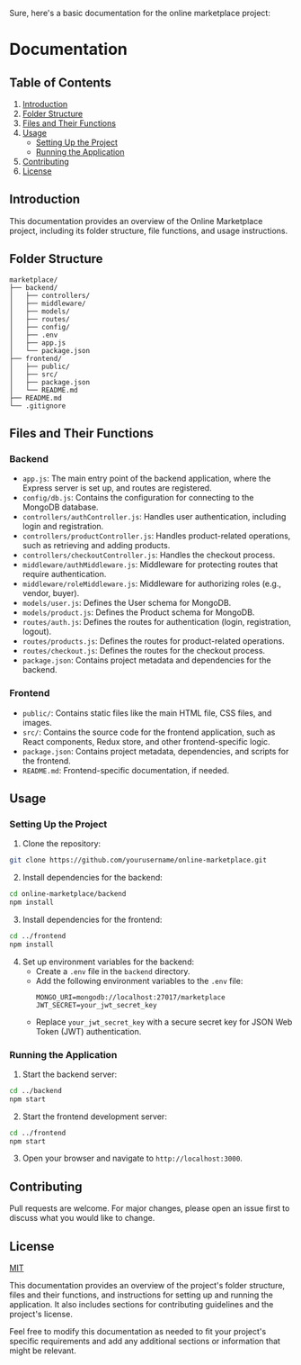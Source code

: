 Sure, here's a basic documentation for the online marketplace project:

# Documentation

## Table of Contents

1. [Introduction](#introduction)
2. [Folder Structure](#folder-structure)
3. [Files and Their Functions](#files-and-their-functions)
4. [Usage](#usage)
   - [Setting Up the Project](#setting-up-the-project)
   - [Running the Application](#running-the-application)
5. [Contributing](#contributing)
6. [License](#license)

## Introduction

This documentation provides an overview of the Online Marketplace project, including its folder structure, file functions, and usage instructions.

## Folder Structure

```
marketplace/
├── backend/
│   ├── controllers/
│   ├── middleware/
│   ├── models/
│   ├── routes/
│   ├── config/
│   ├── .env
│   ├── app.js
│   └── package.json
├── frontend/
│   ├── public/
│   ├── src/
│   ├── package.json
│   └── README.md
├── README.md
└── .gitignore
```

## Files and Their Functions

### Backend

- `app.js`: The main entry point of the backend application, where the Express server is set up, and routes are registered.
- `config/db.js`: Contains the configuration for connecting to the MongoDB database.
- `controllers/authController.js`: Handles user authentication, including login and registration.
- `controllers/productController.js`: Handles product-related operations, such as retrieving and adding products.
- `controllers/checkoutController.js`: Handles the checkout process.
- `middleware/authMiddleware.js`: Middleware for protecting routes that require authentication.
- `middleware/roleMiddleware.js`: Middleware for authorizing roles (e.g., vendor, buyer).
- `models/user.js`: Defines the User schema for MongoDB.
- `models/product.js`: Defines the Product schema for MongoDB.
- `routes/auth.js`: Defines the routes for authentication (login, registration, logout).
- `routes/products.js`: Defines the routes for product-related operations.
- `routes/checkout.js`: Defines the routes for the checkout process.
- `package.json`: Contains project metadata and dependencies for the backend.

### Frontend

- `public/`: Contains static files like the main HTML file, CSS files, and images.
- `src/`: Contains the source code for the frontend application, such as React components, Redux store, and other frontend-specific logic.
- `package.json`: Contains project metadata, dependencies, and scripts for the frontend.
- `README.md`: Frontend-specific documentation, if needed.

## Usage

### Setting Up the Project

1. Clone the repository:

```bash
git clone https://github.com/yourusername/online-marketplace.git
```

2. Install dependencies for the backend:

```bash
cd online-marketplace/backend
npm install
```

3. Install dependencies for the frontend:

```bash
cd ../frontend
npm install
```

4. Set up environment variables for the backend:
   - Create a `.env` file in the `backend` directory.
   - Add the following environment variables to the `.env` file:
     ```
     MONGO_URI=mongodb://localhost:27017/marketplace
     JWT_SECRET=your_jwt_secret_key
     ```
   - Replace `your_jwt_secret_key` with a secure secret key for JSON Web Token (JWT) authentication.

### Running the Application

1. Start the backend server:

```bash
cd ../backend
npm start
```

2. Start the frontend development server:

```bash
cd ../frontend
npm start
```

3. Open your browser and navigate to `http://localhost:3000`.

## Contributing

Pull requests are welcome. For major changes, please open an issue first to discuss what you would like to change.

## License

[MIT](https://choosealicense.com/licenses/mit/)

This documentation provides an overview of the project's folder structure, files and their functions, and instructions for setting up and running the application. It also includes sections for contributing guidelines and the project's license.

Feel free to modify this documentation as needed to fit your project's specific requirements and add any additional sections or information that might be relevant.